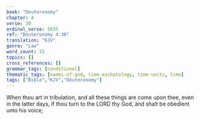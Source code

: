 ```yaml
---
book: "Deuteronomy"
chapter: 4
verse: 30
ordinal_verse: 5035
ref: "Deuteronomy 4:30"
translation: "KJV"
genre: "Law"
word_count: 33
topics: []
cross_references: []
grammar_tags: [conditional]
thematic_tags: [names-of-god, time-eschatology, time-units, time]
tags: ["Bible","KJV","Deuteronomy"]
---
```

When thou art in tribulation, and all these things are come upon thee, even in the latter days, if thou turn to the LORD thy God, and shalt be obedient unto his voice;
